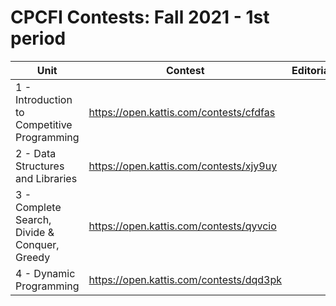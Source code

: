 # CPCFI Contests: Fall 2021 - 1st period

| Unit | Contest | Editorial |
| ---- | ------- | --------- |
| 1 - Introduction to Competitive Programming  |  https://open.kattis.com/contests/cfdfas |
| 2 - Data Structures and Libraries  | https://open.kattis.com/contests/xjy9uy |
| 3 - Complete Search, Divide & Conquer, Greedy | https://open.kattis.com/contests/qyvcio  |
| 4 - Dynamic Programming | https://open.kattis.com/contests/dqd3pk |
